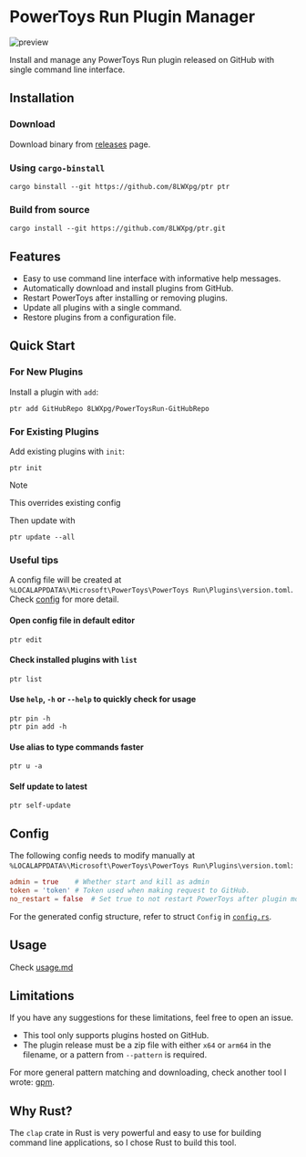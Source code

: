 # PowerToys Run Plugin Manager

![preview](https://github.com/user-attachments/assets/94489f6f-0301-4427-8c44-2f801201c64f)

Install and manage any PowerToys Run plugin released on GitHub with single command line interface.

## Installation

### Download

Download binary from [releases](https://github.com/8LWXpg/ptr/releases) page.

### Using `cargo-binstall`

```
cargo binstall --git https://github.com/8LWXpg/ptr ptr
```

### Build from source

```
cargo install --git https://github.com/8LWXpg/ptr.git
```

## Features

- Easy to use command line interface with informative help messages.
- Automatically download and install plugins from GitHub.
- Restart PowerToys after installing or removing plugins.
- Update all plugins with a single command.
- Restore plugins from a configuration file.

## Quick Start

### For New Plugins

Install a plugin with `add`:

```
ptr add GitHubRepo 8LWXpg/PowerToysRun-GitHubRepo
```

### For Existing Plugins

Add existing plugins with `init`:

```
ptr init
```

> [!NOTE]
> This overrides existing config

Then update with

```
ptr update --all
```

### Useful tips

A config file will be created at `%LOCALAPPDATA%\Microsoft\PowerToys\PowerToys Run\Plugins\version.toml`. Check [config](#config) for more detail.

#### Open config file in default editor

```
ptr edit
```

#### Check installed plugins with `list`

```
ptr list
```

#### Use `help`, `-h` or `--help` to quickly check for usage

```
ptr pin -h
ptr pin add -h
```

#### Use alias to type commands faster

```
ptr u -a
```

#### Self update to latest

```
ptr self-update
```

## Config

The following config needs to modify manually at `%LOCALAPPDATA%\Microsoft\PowerToys\PowerToys Run\Plugins\version.toml`:

```toml
admin = true    # Whether start and kill as admin
token = 'token' # Token used when making request to GitHub.
no_restart = false  # Set true to not restart PowerToys after plugin modification
```

For the generated config structure, refer to struct `Config` in [`config.rs`](./src/config.rs).

## Usage

Check [usage.md](./usage.md)

## Limitations

If you have any suggestions for these limitations, feel free to open an issue.

- This tool only supports plugins hosted on GitHub.
- The plugin release must be a zip file with either `x64` or `arm64` in the filename, or a pattern from `--pattern` is required.

For more general pattern matching and downloading, check another tool I wrote: [gpm](https://github.com/8LWXpg/gpm).

## Why Rust?

The `clap` crate in Rust is very powerful and easy to use for building command line applications, so I chose Rust to build this tool.
